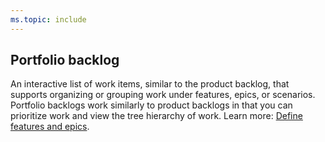 ```yaml
---
ms.topic: include
---
```



## Portfolio backlog 
An interactive list of work items, similar to the product backlog, that supports organizing or grouping work under features, epics, or scenarios. Portfolio backlogs work similarly to product backlogs in that you can prioritize work and view the tree hierarchy of work. Learn more: [Define features and epics](/azure/devops/boards/backlogs/define-features-epics).   

